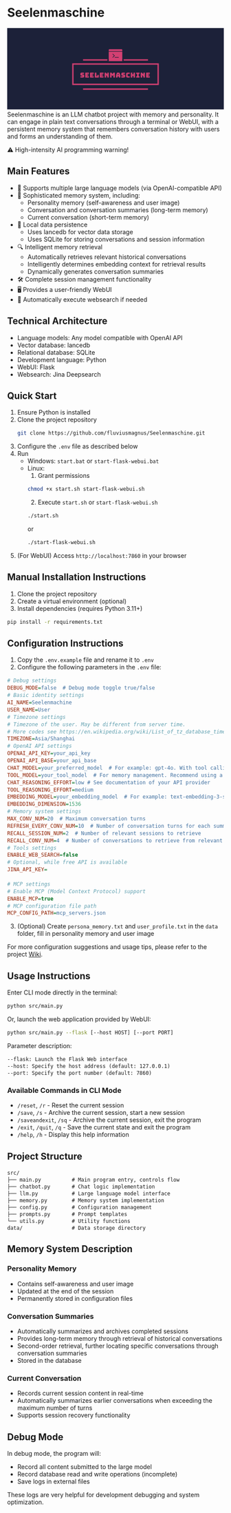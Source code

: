 # Seelenmaschine
![](static/logo-horizontal.png)
Seelenmaschine is an LLM chatbot project with memory and personality. It can engage in plain text conversations through a terminal or WebUI, with a persistent memory system that remembers conversation history with users and forms an understanding of them.

⚠️ High-intensity AI programming warning!

## Main Features
- 🤖 Supports multiple large language models (via OpenAI-compatible API)
- 🧠 Sophisticated memory system, including:
  - Personality memory (self-awareness and user image)
  - Conversation and conversation summaries (long-term memory)
  - Current conversation (short-term memory)
- 💾 Local data persistence
  - Uses lancedb for vector data storage
  - Uses SQLite for storing conversations and session information
- 🔍 Intelligent memory retrieval
  - Automatically retrieves relevant historical conversations
  - Intelligently determines embedding context for retrieval results
  - Dynamically generates conversation summaries
- 🛠️ Complete session management functionality
- 🖥 Provides a user-friendly WebUI
- 🛜 Automatically execute websearch if needed

## Technical Architecture
- Language models: Any model compatible with OpenAI API
- Vector database: lancedb
- Relational database: SQLite
- Development language: Python
- WebUI: Flask
- Websearch: Jina Deepsearch

## Quick Start
1. Ensure Python is installed
2. Clone the project repository
   ```bash
   git clone https://github.com/fluviusmagnus/Seelenmaschine.git
   ```
3. Configure the `.env` file as described below
3. Run
   - Windows: `start.bat` or `start-flask-webui.bat`
   - Linux:
     1. Grant permissions
       ```bash
       chmod +x start.sh start-flask-webui.sh
       ```
     2. Execute `start.sh` or `start-flask-webui.sh`
       ```bash
       ./start.sh
       ```
       or
       ```bash
       ./start-flask-webui.sh
       ```
4. (For WebUI) Access `http://localhost:7860` in your browser

## Manual Installation Instructions
1. Clone the project repository
2. Create a virtual environment (optional)
3. Install dependencies (requires Python 3.11+)
```bash
pip install -r requirements.txt
```

## Configuration Instructions
1. Copy the `.env.example` file and rename it to `.env`
2. Configure the following parameters in the `.env` file:
```ini
# Debug settings
DEBUG_MODE=false  # Debug mode toggle true/false
# Basic identity settings
AI_NAME=Seelenmachine
USER_NAME=User
# Timezone settings
# Timezone of the user. May be different from server time.
# More codes see https://en.wikipedia.org/wiki/List_of_tz_database_time_zones
TIMEZONE=Asia/Shanghai
# OpenAI API settings
OPENAI_API_KEY=your_api_key
OPENAI_API_BASE=your_api_base
CHAT_MODEL=your_preferred_model  # For example: gpt-4o. With tool calling enabled.
TOOL_MODEL=your_tool_model  # For memory management. Recommend using a reasoning model, e.g.: deepdeek/deepseek-r1
CHAT_REASONING_EFFORT=low # See documentation of your API provider 
TOOL_REASONING_EFFORT=medium
EMBEDDING_MODEL=your_embedding_model  # For example: text-embedding-3-small
EMBEDDING_DIMENSION=1536
# Memory system settings
MAX_CONV_NUM=20  # Maximum conversation turns
REFRESH_EVERY_CONV_NUM=10  # Number of conversation turns for each summary
RECALL_SESSION_NUM=2  # Number of relevant sessions to retrieve
RECALL_CONV_NUM=4  # Number of conversations to retrieve from relevant sessions
# Tools settings
ENABLE_WEB_SEARCH=false
# Optional, while free API is available
JINA_API_KEY=

# MCP settings
# Enable MCP (Model Context Protocol) support
ENABLE_MCP=true
# MCP configuration file path
MCP_CONFIG_PATH=mcp_servers.json

```
3. (Optional) Create `persona_memory.txt` and `user_profile.txt` in the `data` folder, fill in personality memory and user image

For more configuration suggestions and usage tips, please refer to the project [Wiki](https://github.com/fluviusmagnus/Seelenmaschine/wiki/%E4%BD%BF%E7%94%A8%E6%8A%80%E5%B7%A7).

## Usage Instructions
Enter CLI mode directly in the terminal:
```bash
python src/main.py
```
Or, launch the web application provided by WebUI:
```bash
python src/main.py --flask [--host HOST] [--port PORT]
```
Parameter description:
```
--flask: Launch the Flask Web interface
--host: Specify the host address (default: 127.0.0.1)
--port: Specify the port number (default: 7860)
```

### Available Commands in CLI Mode
- `/reset`, `/r` - Reset the current session
- `/save`, `/s` - Archive the current session, start a new session
- `/saveandexit`, `/sq` - Archive the current session, exit the program
- `/exit`, `/quit`, `/q` - Save the current state and exit the program
- `/help`, `/h` - Display this help information

## Project Structure
```
src/
├── main.py          # Main program entry, controls flow
├── chatbot.py       # Chat logic implementation
├── llm.py           # Large language model interface
├── memory.py        # Memory system implementation
├── config.py        # Configuration management
├── prompts.py       # Prompt templates
└── utils.py         # Utility functions
data/                # Data storage directory
```

## Memory System Description
### Personality Memory
- Contains self-awareness and user image
- Updated at the end of the session
- Permanently stored in configuration files

### Conversation Summaries
- Automatically summarizes and archives completed sessions
- Provides long-term memory through retrieval of historical conversations
- Second-order retrieval, further locating specific conversations through conversation summaries
- Stored in the database

### Current Conversation
- Records current session content in real-time
- Automatically summarizes earlier conversations when exceeding the maximum number of turns
- Supports session recovery functionality

## Debug Mode
In debug mode, the program will:
- Record all content submitted to the large model
- Record database read and write operations (incomplete)
- Save logs in external files

These logs are very helpful for development debugging and system optimization.
